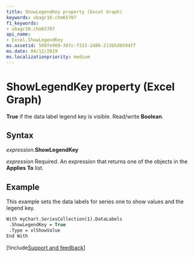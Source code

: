 ```yaml
---
title: ShowLegendKey property (Excel Graph)
keywords: vbagr10.chm65707
f1_keywords:
- vbagr10.chm65707
api_name:
- Excel.ShowLegendKey
ms.assetid: 508fe969-30fc-f313-2406-213b5d8594ff
ms.date: 04/12/2019
ms.localizationpriority: medium
---
```



# ShowLegendKey property (Excel Graph)

**True** if the data label legend key is visible. Read/write **Boolean**.


## Syntax

_expression_.**ShowLegendKey**

_expression_ Required. An expression that returns one of the objects in the **Applies To** list.

## Example

This example sets the data labels for series one to show values and the legend key.

```vb
With myChart.SeriesCollection(1).DataLabels 
 .ShowLegendKey = True 
 .Type = xlShowValue 
End With
```

[!include[Support and feedback](~/includes/feedback-boilerplate.md)]